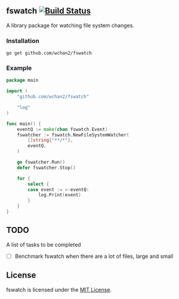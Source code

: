 ## fswatch [![Build Status](https://travis-ci.org/wchan2/fswatch.svg?branch=master)](https://travis-ci.org/wchan2/fswatch)

A library package for watching file system changes.

### Installation

```
go get github.com/wchan2/fswatch
```

### Example

```go
package main

import (
	"github.com/wchan2/fswatch"

	"log"
)

func main() {
	eventQ := make(chan fswatch.Event)
	fswatcher := fswatch.NewFileSystemWatcher(
		[]string{"**/*"},
		eventQ,
	)

	go fswatcher.Run()
	defer fswatcher.Stop()

	for {
		select {
		case event := <-eventQ:
			log.Print(event)
		}
	}
}
```

## TODO

A list of tasks to be completed

- [ ] Benchmark fswatch when there are a lot of files, large and small

## License

fswatch is licensed under the [MIT License](http://opensource.org/licenses/MIT).